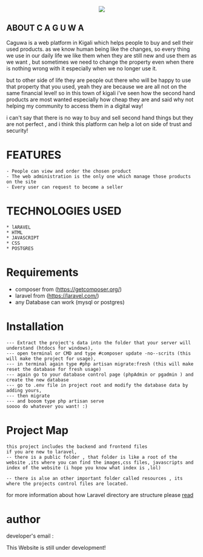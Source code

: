 <p align="center"><img src="http://caguwa.herokuapp.com/img/logo.png"></p>


## ABOUT C A G U W A 

Caguwa is a web platform in Kigali which helps people to buy and sell their used products.
as we know human being like the changes, so every thing we use in our daily life we like them when they are still new and use them as we want , but sometimes we need to change the property even when there is nothing wrong with it especially when we no longer use it.

but to other side of life they are people out there who will be happy to use that property that you used,
yeah they are because we are all not on the same financial level!
so in this town of kigali i've seen how the second hand products are most wanted especially how cheap they are and said why not helping my community to access them in a digital way!

i can't say that there is no way to buy and sell second hand things but they are not perfect , and i think this platform can help a lot on side of trust and security!


# FEATURES
    - People can view and order the chosen product
    - The web administration is the only one which manage those products on the site
    - Every user can request to become a seller
    

# TECHNOLOGIES USED 
    * lARAVEL 
    * HTML
    * JAVASCRIPT
    * CSS 
    * POSTGRES

# Requirements

- composer  from  (https://getcomposer.org/)
- laravel   from  (https://laravel.com/)
- any Database can work (mysql or postgres)

# Installation 
    --- Extract the project's data into the folder that your server will understand (htdocs for windows),
    --- open terminal or CMD and type #composer update -no--scrits (this will make the project for usage),
    --- in terminal again type #php artisan migrate:fresh (this will make reset the database for fresh usage)
    --- again go to your database control page (phpAdmin or pgadmin ) and create the new database
    --- go to .env file in project root and modify the database data by adding yours,
    --- then migrate 
    --- and booom type php artisan serve
    soooo do whatever you want! :)

# Project Map

    this project includes the backend and frontend files
    if you are new to laravel,
    -- there is a public folder , that folder is like a root of the website ,its where you can find the images,css files, javascripts and index of the website (i hope you know what index is ,lol)

    -- there is alse an other important folder called resources , its where the projects control files are located.
for more information about how Laravel directory are structure please
[read](https://www.w3schools.in/laravel-tutorial/application-directory-structure/)


# author
developer's email : <a href="mailto:gihozoedmond@gmail.com"></a>

This Website is still under development!


